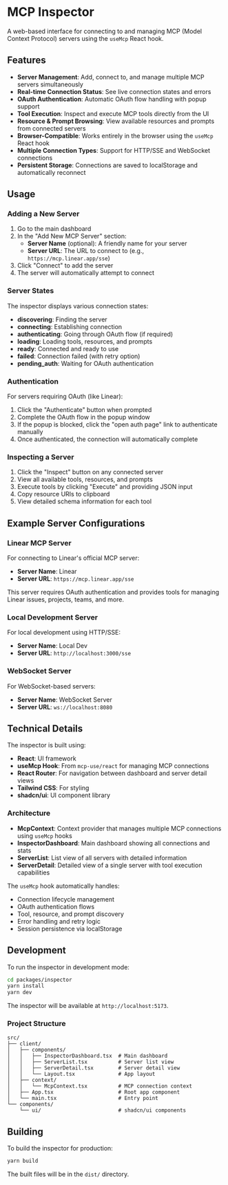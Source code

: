 # MCP Inspector

A web-based interface for connecting to and managing MCP (Model Context Protocol) servers using the `useMcp` React hook.

## Features

- **Server Management**: Add, connect to, and manage multiple MCP servers simultaneously
- **Real-time Connection Status**: See live connection states and errors
- **OAuth Authentication**: Automatic OAuth flow handling with popup support
- **Tool Execution**: Inspect and execute MCP tools directly from the UI
- **Resource & Prompt Browsing**: View available resources and prompts from connected servers
- **Browser-Compatible**: Works entirely in the browser using the `useMcp` React hook
- **Multiple Connection Types**: Support for HTTP/SSE and WebSocket connections
- **Persistent Storage**: Connections are saved to localStorage and automatically reconnect

## Usage

### Adding a New Server

1. Go to the main dashboard
2. In the "Add New MCP Server" section:
   - **Server Name** (optional): A friendly name for your server
   - **Server URL**: The URL to connect to (e.g., `https://mcp.linear.app/sse`)
3. Click "Connect" to add the server
4. The server will automatically attempt to connect

### Server States

The inspector displays various connection states:

- **discovering**: Finding the server
- **connecting**: Establishing connection
- **authenticating**: Going through OAuth flow (if required)
- **loading**: Loading tools, resources, and prompts
- **ready**: Connected and ready to use
- **failed**: Connection failed (with retry option)
- **pending_auth**: Waiting for OAuth authentication

### Authentication

For servers requiring OAuth (like Linear):

1. Click the "Authenticate" button when prompted
2. Complete the OAuth flow in the popup window
3. If the popup is blocked, click the "open auth page" link to authenticate manually
4. Once authenticated, the connection will automatically complete

### Inspecting a Server

1. Click the "Inspect" button on any connected server
2. View all available tools, resources, and prompts
3. Execute tools by clicking "Execute" and providing JSON input
4. Copy resource URIs to clipboard
5. View detailed schema information for each tool

## Example Server Configurations

### Linear MCP Server

For connecting to Linear's official MCP server:

- **Server Name**: Linear
- **Server URL**: `https://mcp.linear.app/sse`

This server requires OAuth authentication and provides tools for managing Linear issues, projects, teams, and more.

### Local Development Server

For local development using HTTP/SSE:

- **Server Name**: Local Dev
- **Server URL**: `http://localhost:3000/sse`

### WebSocket Server

For WebSocket-based servers:

- **Server Name**: WebSocket Server
- **Server URL**: `ws://localhost:8080`

## Technical Details

The inspector is built using:

- **React**: UI framework
- **useMcp Hook**: From `mcp-use/react` for managing MCP connections
- **React Router**: For navigation between dashboard and server detail views
- **Tailwind CSS**: For styling
- **shadcn/ui**: UI component library

### Architecture

- **McpContext**: Context provider that manages multiple MCP connections using `useMcp` hooks
- **InspectorDashboard**: Main dashboard showing all connections and stats
- **ServerList**: List view of all servers with detailed information
- **ServerDetail**: Detailed view of a single server with tool execution capabilities

The `useMcp` hook automatically handles:

- Connection lifecycle management
- OAuth authentication flows
- Tool, resource, and prompt discovery
- Error handling and retry logic
- Session persistence via localStorage

## Development

To run the inspector in development mode:

```bash
cd packages/inspector
yarn install
yarn dev
```

The inspector will be available at `http://localhost:5173`.

### Project Structure

```
src/
├── client/
│   ├── components/
│   │   ├── InspectorDashboard.tsx  # Main dashboard
│   │   ├── ServerList.tsx          # Server list view
│   │   ├── ServerDetail.tsx        # Server detail view
│   │   └── Layout.tsx              # App layout
│   ├── context/
│   │   └── McpContext.tsx          # MCP connection context
│   ├── App.tsx                     # Root app component
│   └── main.tsx                    # Entry point
└── components/
    └── ui/                         # shadcn/ui components
```

## Building

To build the inspector for production:

```bash
yarn build
```

The built files will be in the `dist/` directory.
